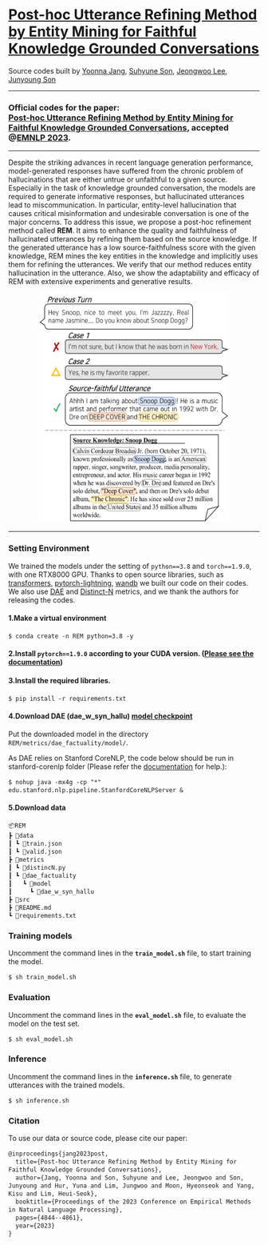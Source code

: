 [Post-hoc Utterance Refining Method by Entity Mining for Faithful Knowledge Grounded Conversations](https://aclanthology.org/2023.emnlp-main.295.pdf)
===
Source codes built by [Yoonna Jang](https://github.com/YOONNAJANG), [Suhyune Son](https://github.com/sonsuhyune), [Jeongwoo Lee](https://github.com/jeongwoolee-jason), [Junyoung Son](https://github.com/rgop13)

***
### Official codes for the paper: <br/>**[Post-hoc Utterance Refining Method by Entity Mining for Faithful Knowledge Grounded Conversations](https://aclanthology.org/2023.emnlp-main.295.pdf)**, accepted @[EMNLP 2023](https://aclanthology.org/volumes/2023.emnlp-main/).
***

Despite the striking advances in recent language generation performance, model-generated responses have suffered from the chronic problem of hallucinations that are either untrue or unfaithful to a given source. Especially in the task of knowledge grounded conversation, the models are required to generate informative responses, but hallucinated utterances lead to miscommunication. In particular, entity-level hallucination that causes critical misinformation and undesirable conversation is one of the major concerns. To address this issue, we propose a post-hoc refinement method called **REM**. It aims to enhance the quality and faithfulness of hallucinated utterances by refining them based on the source knowledge. If the generated utterance has a low source-faithfulness score with the given knowledge, REM mines the key entities in the knowledge and implicitly uses them for refining the utterances. We verify that our method reduces entity hallucination in the utterance. Also, we show the adaptability and efficacy of REM with extensive experiments and generative results.

<p align="center"><img src="rem_ex.png" width="380px" height="460px" title="REM Example"></img></p>


***

### Setting Environment
We trained the models under the setting of `python==3.8` and `torch==1.9.0`, with one RTX8000 GPU. 
Thanks to open source libraries, such as [transformers](https://github.com/huggingface/transformers), [pytorch-lightning](https://github.com/Lightning-AI/pytorch-lightning), [wandb](https://github.com/wandb/wandb) we built our code on their codes. We also use [DAE](https://github.com/tagoyal/dae-factuality?tab=readme-ov-file) and [Distinct-N](https://github.com/neural-dialogue-metrics/Distinct-N) metrics, and we thank the authors for releasing the codes.


#### 1.Make a virtual environment
    
    $ conda create -n REM python=3.8 -y

#### 2.Install `pytorch==1.9.0` according to your CUDA version. ([Please see the documentation](https://pytorch.org/get-started/previous-versions/))


#### 3.Install the required libraries.
    
    $ pip install -r requirements.txt

#### 4.Download DAE (dae_w_syn_hallu) [model checkpoint](https://drive.google.com/drive/folders/16NEL8T-JvhJPy7miVUbMELVE8ZOTYGit)
Put the downloaded model in the directory `REM/metrics/dae_factuality/model/`.

As DAE relies on Stanford CoreNLP, the code below should be run in stanford-corenlp folder (Please refer the [documentation](https://stanfordnlp.github.io/CoreNLP/download.html) for help.):
    
    $ nohup java -mx4g -cp "*" edu.stanford.nlp.pipeline.StanfordCoreNLPServer &

#### 5.Download data


    📦REM
    ┣ 📂data
    ┃ ┗ 📜train.json
    ┃ ┗ 📜valid.json
    ┣ 📂metrics
    ┃ ┗ 📜distincN.py
    ┃ ┗ 📂dae_factuality
    ┃   ┗ 📂model
    ┃     ┗ 📂dae_w_syn_hallu
    ┣ 📂src
    ┣ 📜README.md
    ┗ 📜requirements.txt


### Training models
Uncomment the command lines in the **`train_model.sh`** file, to start training the model. 

    $ sh train_model.sh 


### Evaluation
Uncomment the command lines in the **`eval_model.sh`** file, to evaluate the model on the test set. 

    $ sh eval_model.sh


### Inference
Uncomment the command lines in the **`inference.sh`** file, to generate utterances with the trained models.

    $ sh inference.sh




### Citation
To use our data or source code, please cite our paper:

    @inproceedings{jang2023post,
      title={Post-hoc Utterance Refining Method by Entity Mining for Faithful Knowledge Grounded Conversations},
      author={Jang, Yoonna and Son, Suhyune and Lee, Jeongwoo and Son, Junyoung and Hur, Yuna and Lim, Jungwoo and Moon, Hyeonseok and Yang, Kisu and Lim, Heui-Seok},
      booktitle={Proceedings of the 2023 Conference on Empirical Methods in Natural Language Processing},
      pages={4844--4861},
      year={2023}
    }

